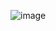 ![image](https://user-images.githubusercontent.com/89993167/205901451-fe01eb21-652d-4d81-bd55-34e7d7aad893.png)
